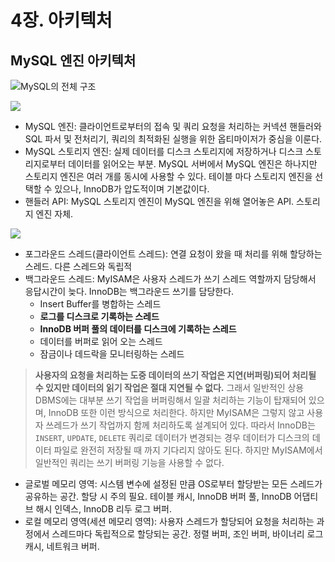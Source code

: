 # 4장. 아키텍처

## MySQL 엔진 아키텍처

![MySQL의 전체 구조](https://velog.velcdn.com/images/songs4805/post/9d878e36-5f24-448e-8cbb-08f638ec87b8/image.png)

![](https://velog.velcdn.com/images/songs4805/post/1e86c697-7c1b-409a-aeb9-fa4f90fa1342/image.png)

- MySQL 엔진: 클라이언트로부터의 접속 및 쿼리 요청을 처리하는 커넥션 핸들러와 SQL 파서 및 전처리기, 쿼리의 최적화된 실행을 위한 옵티마이저가 중심을 이룬다.
- MySQL 스토리지 엔진: 실제 데이터를 디스크 스토리지에 저장하거나 디스크 스토리지로부터 데이터를 읽어오는 부분. MySQL 서버에서 MySQL 엔진은 하나지만 스토리지 엔진은 여러 개를 동시에 사용할 수 있다. 테이블 마다 스토리지 엔진을 선택할 수 있으나, InnoDB가 압도적이며 기본값이다.
- 핸들러 API: MySQL 스토리지 엔진이 MySQL 엔진을 위해 열어놓은 API. 스토리지 엔진 자체.

![](https://velog.velcdn.com/images/songs4805/post/04987c3d-0b51-4aaf-822b-a6b297b3c09b/image.png)

- 포그라운드 스레드(클라이언트 스레드): 연결 요청이 왔을 때 처리를 위해 할당하는 스레드. 다른 스레드와 독립적
- 백그라운드 스레드: MyISAM은 사용자 스레드가 쓰기 스레드 역할까지 담당해서 응답시간이 늦다. InnoDB는 백그라운드 쓰기를 담당한다.
  - Insert Buffer를 병합하는 스레드
  - **로그를 디스크로 기록하는 스레드**
  - **InnoDB 버퍼 풀의 데이터를 디스크에 기록하는 스레드**
  - 데이터를 버퍼로 읽어 오는 스레드
  - 잠금이나 데드락을 모니터링하는 스레드

> **사용자의 요청을 처리하는 도중 데이터의 쓰기 작업은 지연(버퍼링)되어 처리될 수 있지만 데이터의 읽기 작업은 절대 지연될 수 없다.** 그래서 일반적인 상용 DBMS에는 대부분 쓰기 작업을 버퍼링해서 일괄 처리하는 기능이 탑재되어 있으며, InnoDB 또한 이런 방식으로 처리한다. 하지만 MyISAM은 그렇지 않고 사용자 쓰레드가 쓰기 작업까지 함께 처리하도록 설계되어 있다. 따라서 InnoDB는 `INSERT`, `UPDATE`, `DELETE` 쿼리로 데이터가 변경되는 경우 데이터가 디스크의 데이터 파일로 완전히 저장될 때 까지 기다리지 않아도 된다. 하지만 MyISAM에서 일반적인 쿼리는 쓰기 버퍼링 기능을 사용할 수 없다.

- 글로벌 메모리 영역: 시스템 변수에 설정된 만큼 OS로부터 할당받는 모든 스레드가 공유하는 공간. 할당 시 주의 필요. 테이블 캐시, InnoDB 버퍼 풀, InnoDB 어댑티브 해시 인덱스, InnoDB 리두 로그 버퍼.
- 로컬 메모리 영역(세션 메모리 영역): 사용자 스레드가 할당되어 요청을 처리하는 과정에서 스레드마다 독립적으로 할당되는 공간. 정렬 버퍼, 조인 버퍼, 바이너리 로그 캐시, 네트워크 버퍼.